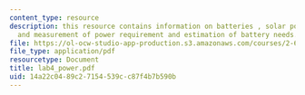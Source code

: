 ```yaml
---
content_type: resource
description: this resource contains information on batteries , solar power, wind power
  and measurement of power requirement and estimation of battery needs.
file: https://ol-ocw-studio-app-production.s3.amazonaws.com/courses/2-693-principles-of-oceanographic-instrument-systems-sensors-and-measurements-13-998-spring-2004/14a22c0489c27154539cc87f4b7b590b_lab4_power.pdf
file_type: application/pdf
resourcetype: Document
title: lab4_power.pdf
uid: 14a22c04-89c2-7154-539c-c87f4b7b590b
---
```

